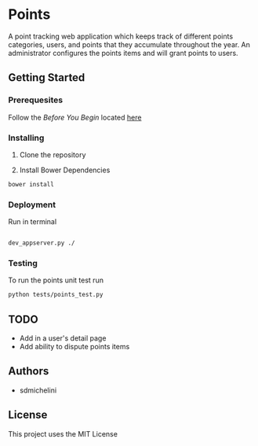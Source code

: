 # Points #

A point tracking web application which keeps track of different points categories, users, and points that they accumulate throughout the year. An administrator configures the points items and will grant points to users.

## Getting Started ##

### Prerequesites ###

Follow the _Before You Begin_ located [here](https://cloud.google.com/appengine/docs/python/gettingstartedpython27/creating-guestbook) 

### Installing ###

1. Clone the repository

2. Install Bower Dependencies

```bash
bower install
```

### Deployment ###

Run in terminal
```bash

dev_appserver.py ./
```

### Testing ###

To run the points unit test run

```bash
python tests/points_test.py
```

## TODO ##

- Add in a user's detail page
- Add ability to dispute points items

## Authors ##

- sdmichelini

## License ##

This project uses the MIT License

